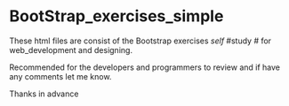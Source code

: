 # BootStrap_exercises_simple

These html files are consist of the Bootstrap exercises _self_ #study # for web_development and designing.

Recommended for the developers and programmers to review and if have any comments let me know.

Thanks in advance
